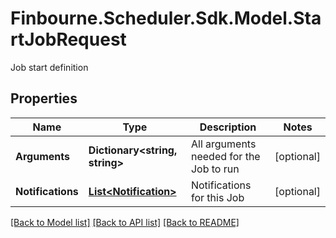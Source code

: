 # Finbourne.Scheduler.Sdk.Model.StartJobRequest
Job start definition

## Properties

Name | Type | Description | Notes
------------ | ------------- | ------------- | -------------
**Arguments** | **Dictionary&lt;string, string&gt;** | All arguments needed for the Job to run | [optional] 
**Notifications** | [**List&lt;Notification&gt;**](Notification.md) | Notifications for this Job | [optional] 

[[Back to Model list]](../README.md#documentation-for-models) [[Back to API list]](../README.md#documentation-for-api-endpoints) [[Back to README]](../README.md)


